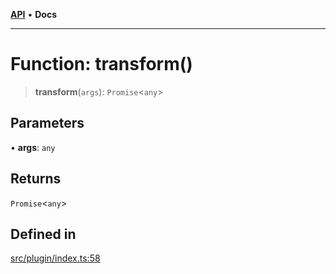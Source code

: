 [**API**](../../API.md) • **Docs**

***

# Function: transform()

> **transform**(`args`): `Promise`\<`any`\>

## Parameters

• **args**: `any`

## Returns

`Promise`\<`any`\>

## Defined in

[src/plugin/index.ts:58](https://github.com/aladdinstudios/react-native-react-bridge/blob/655f877ebb3bf619b210aad74eeb5292e18e24cb/src/plugin/index.ts#L58)
